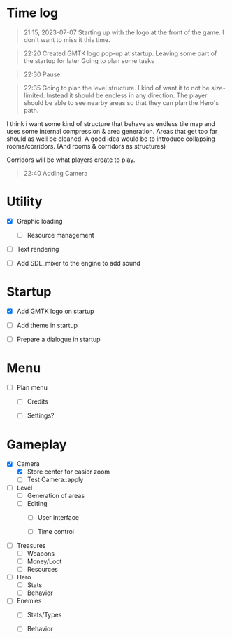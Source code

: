 # Time log

> 21:15, 2023-07-07
Starting up with the logo at the front of the game.
I don't want to miss it this time.

> 22:20
Created GMTK logo pop-up at startup.
Leaving some part of the startup for later
Going to plan some tasks

> 22:30
Pause

> 22:35
Going to plan the level structure.
I kind of want it to not be size-limited.
Instead it should be endless in any direction.
The player should be able to see nearby areas
 so that they can plan the Hero's path.

I think i want some kind of structure that
 behave as endless tile map and uses some
 internal compression & area generation.
Areas that get too far should as well be cleaned.
A good idea would be to introduce collapsing rooms/corridors. (And rooms & corridors as structures)

Corridors will be what players create to play.

> 22:40
Adding Camera



# Utility
- [x] Graphic loading
    - [ ] Resource management
- [ ] Text rendering
- [ ] Add SDL_mixer to the engine to add sound


# Startup
- [x] Add GMTK logo on startup
- [ ] Add theme in startup
- [ ] Prepare a dialogue in startup


# Menu
- [ ] Plan menu
    - [ ] Credits
    - [ ] Settings?


# Gameplay
- [x] Camera
    - [x] Store center for easier zoom
    - [ ] Test Camera::apply

- [ ] Level
    - [ ] Generation of areas
    - [ ] Editing
        - [ ] User interface
        - [ ] Time control


- [ ] Treasures
    - [ ] Weapons
    - [ ] Money/Loot
    - [ ] Resources

- [ ] Hero
    - [ ] Stats
    - [ ] Behavior

- [ ] Enemies
    - [ ] Stats/Types
    - [ ] Behavior


